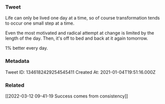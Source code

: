 ### Tweet
Life can only be lived one day at a time, so of course transformation tends to occur one small step at a time. 

Even the most motivated and radical attempt at change is limited by the length of the day. Then, it's off to bed and back at it again tomorrow. 

1% better every day.

### Metadata
Tweet ID: 1346182429254545411
Created At: 2021-01-04T19:51:16.000Z

### Related
[[2022-03-12 09-41-19 Success comes from consistency]]

